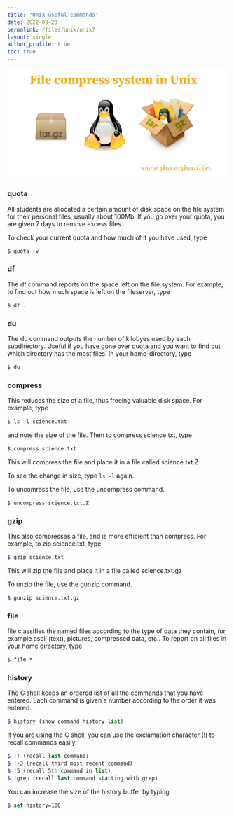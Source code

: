 ```yaml
---
title: 'Unix useful commands'
date: 2022-09-23
permalink: /files/unix/unix7
layout: single
author_profile: true
toc: true
---
```


![Unix files sytem](/images/unix/linux-tar-gz.webp)

### quota

All students are allocated a certain amount of disk space on the file system for their personal files, usually about 100Mb. If you go over your quota, you are given 7 days to remove excess files.

To check your current quota and how much of it you have used, type
```scss
$ quota -v
```
### df

The df command reports on the space left on the file system. For example, to find out how much space is left on the fileserver, type
```scss
$ df .
```
### du

The du command outputs the number of kilobyes used by each subdirectory. Useful if you have gone over quota and you want to find out which directory has the most files. In your home-directory, type
```scss
$ du
```
### compress

This reduces the size of a file, thus freeing valuable disk space. For example, type
```scss
$ ls -l science.txt
```
and note the size of the file. Then to compress science.txt, type
```scss
$ compress science.txt
```
This will compress the file and place it in a file called science.txt.Z

To see the change in size, type `ls -l` again.

To uncomress the file, use the uncompress command.
```scss
$ uncompress science.txt.Z
```
### gzip

This also compresses a file, and is more efficient than compress. For example, to zip science.txt, type
```scss
$ gzip science.txt
```
This will zip the file and place it in a file called science.txt.gz

To unzip the file, use the gunzip command.
```scss
$ gunzip science.txt.gz
```
### file

file classifies the named files according to the type of data they contain, for example ascii (text), pictures, compressed data, etc.. To report on all files in your home directory, type
```scss
$ file *
```
### history

The C shell keeps an ordered list of all the commands that you have entered. Each command is given a number according to the order it was entered.
```scss
$ history (show command history list)
```
If you are using the C shell, you can use the exclamation character (!) to recall commands easily.
```scss
$ !! (recall last command)
$ !-3 (recall third most recent command)
$ !5 (recall 5th command in list)
$ !grep (recall last command starting with grep)
```
You can increase the size of the history buffer by typing
```scss
$ set history=100
```